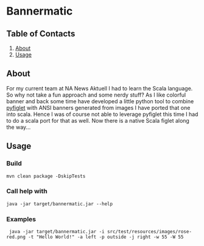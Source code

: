 # Bannermatic

## Table of Contacts
1. [About](#1)
1. [Usage](#2)

## About<a name="1"></a>
For my current team at NA News Aktuell I had to learn the Scala language.
So why not take a fun approach and some nerdy stuff?
As I like colorful banner and back some time have developed a little python tool
to combine [pyfiglet](https://github.com/pwaller/pyfiglet) with ANSI banners generated from images I have ported that one into scala.
Hence I was of course not able to leverage pyfiglet this time I had to do a scala port for that as well.
Now there is a native Scala figlet along the way...

## Usage<a name="2"></a>

### Build
    
    mvn clean package -DskipTests
    
### Call help with

    java -jar target/bannermatic.jar --help
    
### Examples

     java -jar target/bannermatic.jar -i src/test/resources/images/rose-red.png -t "Hello World!" -a left -p outside -j right -w 55 -W 55